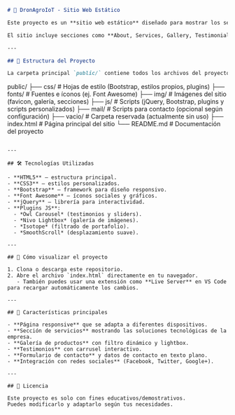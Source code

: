 ```markdown
# 🌱 DronAgroIoT - Sitio Web Estático

Este proyecto es un **sitio web estático** diseñado para mostrar los servicios y productos de **DronAgroIoT**, una empresa dedicada a la innovación agrícola mediante el uso de drones, sensores IoT y sistemas de monitoreo inteligente.

El sitio incluye secciones como **About, Services, Gallery, Testimonials y Contact**, mostrando información de la empresa y facilitando el contacto con clientes.

---

## 📂 Estructura del Proyecto

La carpeta principal `public/` contiene todos los archivos del proyecto:

```

public/
├── css/          # Hojas de estilo (Bootstrap, estilos propios, plugins)
├── fonts/        # Fuentes e íconos (ej. Font Awesome)
├── img/          # Imágenes del sitio (favicon, galería, secciones)
├── js/           # Scripts (jQuery, Bootstrap, plugins y scripts personalizados)
├── mail/         # Scripts para contacto (opcional según configuración)
├── vacio/        # Carpeta reservada (actualmente sin uso)
├── index.html    # Página principal del sitio
└── README.md     # Documentación del proyecto

```

---

## 🛠️ Tecnologías Utilizadas

- **HTML5** – estructura principal.  
- **CSS3** – estilos personalizados.  
- **Bootstrap** – framework para diseño responsivo.  
- **Font Awesome** – íconos sociales y gráficos.  
- **jQuery** – librería para interactividad.  
- **Plugins JS**:  
  - *Owl Carousel* (testimonios y sliders).  
  - *Nivo Lightbox* (galería de imágenes).  
  - *Isotope* (filtrado de portafolio).  
  - *SmoothScroll* (desplazamiento suave).  

---

## 🚀 Cómo visualizar el proyecto

1. Clona o descarga este repositorio.  
2. Abre el archivo `index.html` directamente en tu navegador.  
   - También puedes usar una extensión como **Live Server** en VS Code para recargar automáticamente los cambios.  

---

## 📸 Características principales

- **Página responsive** que se adapta a diferentes dispositivos.  
- **Sección de servicios** mostrando las soluciones tecnológicas de la empresa.  
- **Galería de productos** con filtro dinámico y lightbox.  
- **Testimonios** con carrusel interactivo.  
- **Formulario de contacto** y datos de contacto en texto plano.  
- **Integración con redes sociales** (Facebook, Twitter, Google+).  

---

## 📄 Licencia

Este proyecto es solo con fines educativos/demostrativos.  
Puedes modificarlo y adaptarlo según tus necesidades.

```